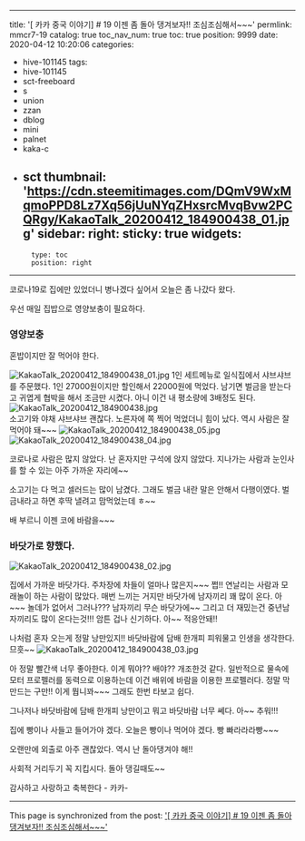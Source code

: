 
---
title: '[ 카카  중국 이야기] # 19  이젠 좀 돌아 댕겨보자!! 조심조심해서~~~'
permlink: mmcr7-19
catalog: true
toc_nav_num: true
toc: true
position: 9999
date: 2020-04-12 10:20:06
categories:
- hive-101145
tags:
- hive-101145
- sct-freeboard
- s
- union
- zzan
- dblog
- mini
- palnet
- kaka-c
- sct
thumbnail: 'https://cdn.steemitimages.com/DQmV9WxMqmoPPD8Lz7Xq56jUuNYqZHxsrcMvqBvw2PCQRgy/KakaoTalk_20200412_184900438_01.jpg'
sidebar:
    right:
        sticky: true
widgets:
    -
        type: toc
        position: right
---


코로나19로 집에만 있었더니 병나겠다 싶어서
오늘은 좀 나갔다 왔다. 

우선 매일 집밥으로 영양보충이 필요하다. 
### 영양보충

혼밥이지만 잘 먹어야 한다. 

![KakaoTalk_20200412_184900438_01.jpg](https://cdn.steemitimages.com/DQmV9WxMqmoPPD8Lz7Xq56jUuNYqZHxsrcMvqBvw2PCQRgy/KakaoTalk_20200412_184900438_01.jpg)
1인 세트메뉴로 일식집에서 샤브샤브를 주문했다.
1인 27000원이지만 할인해서  22000원에 먹었다. 
남기면 벌금을 받는다고 귀엽게 협박을 해서 
조금만 시켰다.  아니 이건 내 평소량에 3배정도 된다.
![KakaoTalk_20200412_184900438.jpg](https://cdn.steemitimages.com/DQmWpG7vu4vhoviWKd8Lvcy9cqxh3sU42Pc1CTA6rb7bakd/KakaoTalk_20200412_184900438.jpg)  
소고기와 야채 샤브샤브 괜찮다.  노른자에 쪽 찍어 먹었더니 힘이 났다. 
역시 사람은 잘 먹어야 돼~~~
![KakaoTalk_20200412_184900438_05.jpg](https://cdn.steemitimages.com/DQmcMF22eSWEPbtSKr46KxjfwHZWMp2Gm7KBaH2LSLwuLy9/KakaoTalk_20200412_184900438_05.jpg)
![KakaoTalk_20200412_184900438_04.jpg](https://cdn.steemitimages.com/DQmfCAKhfGbCAVCcwnyizvh3Di2SnjwgP4JY1bzJ4nvbVPo/KakaoTalk_20200412_184900438_04.jpg)

코로나로 사람은 많지 않았다.  난 혼자지만 구석에 앉지 않았다.
지나가는 사람과 눈인사를 할 수 있는 아주 가까운 자리에~~

소고기는 다 먹고 셀러드는 많이 남겼다. 
그래도 벌금  내란 말은 안해서 다행이였다. 
벌금내라고 하면 후딱 낼려고 맘먹었는데 ㅎ~~

배 부르니 이젠 코에 바람을~~~ 

### 바닷가로 향했다. 
![KakaoTalk_20200412_184900438_02.jpg](https://cdn.steemitimages.com/DQmbArmriRQRLEcgznKWDWpXJ7cxSZxQvFrw6T8gFN4ZjTj/KakaoTalk_20200412_184900438_02.jpg)

집에서 가까운 바닷가다.  주차장에 차들이 얼마나 많은지~~~ 쩝!!
연날리는 사람과 모래놀이 하는 사람이 많았다. 
매번 느끼는 거지만  바닷가에 남자끼리  꽤 많이 온다.
아~~~ 놀데가 없어서 그러나???  남자끼리 무슨 바닷가에~~
그리고 더 재밌는건 중년남자끼리도 많이 온다는것!!! 
암튼 겁나 신기하다.  아~~ 적응안돼!!

나처럼 혼자 오는게 정말 낭만있지!! 
바닷바람에 담배 한개피 피워물고 인생을 생각한다.  므흣~~
![KakaoTalk_20200412_184900438_03.jpg](https://cdn.steemitimages.com/DQmbvA7oq5P6vZ7wheuikzLGYjPnC459ePozB5nwUcmDK5z/KakaoTalk_20200412_184900438_03.jpg)

아 정말 빨간색 너무 좋아한다. 
이게 뭐야?? 배야??   개조한것 같다. 
일반적으로 물속에  모터 프로펠러를 동력으로 이용하는데
이건 배위에 바람을 이용한 프로펠러다.  정말 막 만드는 구만!!
이게 뭡니꽈~~~  그래도 한번 타보고 쉽다.

그나저나 바닷바람에 담배 한개피 낭만이고 뭐고 
바닷바람 너무 쎄다.  아~~ 추워!!! 

집에 빵이나 사들고 들어가야 겠다. 
오늘은 빵이나 먹어야 겠다.  빵 빠라라라빵~~~

오랜만에 외출로 아주 괜찮았다. 
역시 난 돌아댕겨야 해!! 

사회적 거리두기 꼭 지킵시다.  돌아 댕길때도~~

감사하고 사랑하고 축복한다 - 카카-

- - -

This page is synchronized from the post: ['[ 카카  중국 이야기] # 19  이젠 좀 돌아 댕겨보자!! 조심조심해서~~~'](https://steemit.com/@kibumh/mmcr7-19)
